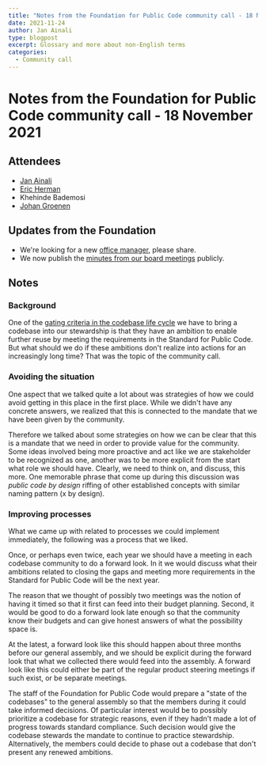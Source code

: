 ```yaml
---
title: "Notes from the Foundation for Public Code community call - 18 November 2021"
date: 2021-11-24
author: Jan Ainali
type: blogpost
excerpt: Glossary and more about non-English terms
categories:
  - Community call
---
```


# Notes from the Foundation for Public Code community call - 18 November 2021

## Attendees

* [Jan Ainali](https://publiccode.net/team/jan-ainali.html)
* [Eric Herman](https://publiccode.net/team/eric-herman.html)
* Khehinde Bademosi
* [Johan Groenen](https://www.jgroenen.nl/)

## Updates from the Foundation

* We're looking for a new [office manager](https://publiccode.net/careers/administrative-employee.html), please share.
* We now publish the [minutes from our board meetings](https://about.publiccode.net/organization/board-of-directors-meetings/) publicly.

## Notes

### Background

One of the [gating criteria in the codebase life cycle](https://about.publiccode.net/activities/codebase-stewardship/odoo-codebases.html) we have to bring a codebase into our stewardship is that they have an ambition to enable further reuse by meeting the requirements in the Standard for Public Code.
But what should we do if these ambitions don't realize into actions for an increasingly long time?
That was the topic of the community call.

### Avoiding the situation

One aspect that we talked quite a lot about was strategies of how we could avoid getting in this place in the first place.
While we didn't have any concrete answers, we realized that this is connected to the mandate that we have been given by the community. 

Therefore we talked about some strategies on how we can be clear that this is a mandate that we need in order to provide value for the community.
Some ideas involved being more proactive and act like we are stakeholder to be recognized as one, another was to be more explicit from the start what role we should have.
Clearly, we need to think on, and discuss, this more.
One memorable phrase that come up during this discussion was *public code by design* riffing of other established concepts with similar naming pattern (x by design).

### Improving processes

What we came up with related to processes we could implement immediately, the following was a process that we liked.

Once, or perhaps even twice, each year we should have a meeting in each codebase community to do a forward look.
In it we would discuss what their ambitions related to closing the gaps and meeting more requirements in the Standard for Public Code will be the next year. 

The reason that we thought of possibly two meetings was the notion of having it timed so that it first can feed into their budget planning.
Second, it would be good to do a forward look late enough so that the community know their budgets and can give honest answers of what the possibility space is.

At the latest, a forward look like this should happen about three months before our general assembly, and we should be explicit during the forward look that what we collected there would feed into the assembly.
A forward look like this could either be part of the regular product steering meetings if such exist, or be separate meetings.

The staff of the Foundation for Public Code would prepare a "state of the codebases" to the general assembly so that the members during it could take informed decisions.
Of particular interest would be to possibly prioritize a codebase for strategic reasons, even if they hadn't made a lot of progress towards standard compliance.
Such decision would give the codebase stewards the mandate to continue to practice stewardship.
Alternatively, the members could decide to phase out a codebase that don't present any renewed ambitions.
